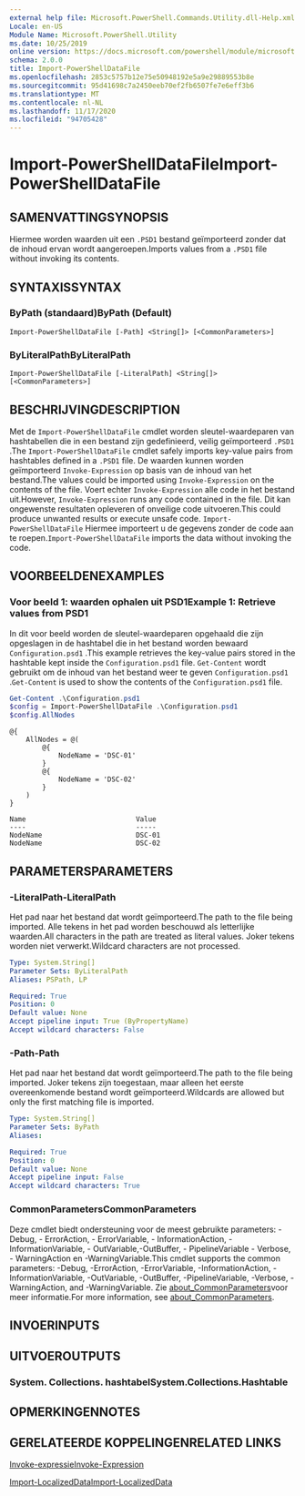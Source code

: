 ```yaml
---
external help file: Microsoft.PowerShell.Commands.Utility.dll-Help.xml
Locale: en-US
Module Name: Microsoft.PowerShell.Utility
ms.date: 10/25/2019
online version: https://docs.microsoft.com/powershell/module/microsoft.powershell.utility/import-powershelldatafile?view=powershell-7.2&WT.mc_id=ps-gethelp
schema: 2.0.0
title: Import-PowerShellDataFile
ms.openlocfilehash: 2853c5757b12e75e50948192e5a9e29889553b8e
ms.sourcegitcommit: 95d41698c7a2450eeb70ef2fb6507fe7e6eff3b6
ms.translationtype: MT
ms.contentlocale: nl-NL
ms.lasthandoff: 11/17/2020
ms.locfileid: "94705428"
---
```

# <span data-ttu-id="0797b-102">Import-PowerShellDataFile</span><span class="sxs-lookup"><span data-stu-id="0797b-102">Import-PowerShellDataFile</span></span>

## <span data-ttu-id="0797b-103">SAMENVATTING</span><span class="sxs-lookup"><span data-stu-id="0797b-103">SYNOPSIS</span></span>
<span data-ttu-id="0797b-104">Hiermee worden waarden uit een `.PSD1` bestand geïmporteerd zonder dat de inhoud ervan wordt aangeroepen.</span><span class="sxs-lookup"><span data-stu-id="0797b-104">Imports values from a `.PSD1` file without invoking its contents.</span></span>

## <span data-ttu-id="0797b-105">SYNTAXIS</span><span class="sxs-lookup"><span data-stu-id="0797b-105">SYNTAX</span></span>

### <span data-ttu-id="0797b-106">ByPath (standaard)</span><span class="sxs-lookup"><span data-stu-id="0797b-106">ByPath (Default)</span></span>

```
Import-PowerShellDataFile [-Path] <String[]> [<CommonParameters>]
```

### <span data-ttu-id="0797b-107">ByLiteralPath</span><span class="sxs-lookup"><span data-stu-id="0797b-107">ByLiteralPath</span></span>

```
Import-PowerShellDataFile [-LiteralPath] <String[]> [<CommonParameters>]
```

## <span data-ttu-id="0797b-108">BESCHRIJVING</span><span class="sxs-lookup"><span data-stu-id="0797b-108">DESCRIPTION</span></span>

<span data-ttu-id="0797b-109">Met de `Import-PowerShellDataFile` cmdlet worden sleutel-waardeparen van hashtabellen die in een bestand zijn gedefinieerd, veilig geïmporteerd `.PSD1` .</span><span class="sxs-lookup"><span data-stu-id="0797b-109">The `Import-PowerShellDataFile` cmdlet safely imports key-value pairs from hashtables defined in a `.PSD1` file.</span></span> <span data-ttu-id="0797b-110">De waarden kunnen worden geïmporteerd `Invoke-Expression` op basis van de inhoud van het bestand.</span><span class="sxs-lookup"><span data-stu-id="0797b-110">The values could be imported using `Invoke-Expression` on the contents of the file.</span></span>
<span data-ttu-id="0797b-111">Voert echter `Invoke-Expression` alle code in het bestand uit.</span><span class="sxs-lookup"><span data-stu-id="0797b-111">However, `Invoke-Expression` runs any code contained in the file.</span></span> <span data-ttu-id="0797b-112">Dit kan ongewenste resultaten opleveren of onveilige code uitvoeren.</span><span class="sxs-lookup"><span data-stu-id="0797b-112">This could produce unwanted results or execute unsafe code.</span></span> <span data-ttu-id="0797b-113">`Import-PowerShellDataFile` Hiermee importeert u de gegevens zonder de code aan te roepen.</span><span class="sxs-lookup"><span data-stu-id="0797b-113">`Import-PowerShellDataFile` imports the data without invoking the code.</span></span>

## <span data-ttu-id="0797b-114">VOORBEELDEN</span><span class="sxs-lookup"><span data-stu-id="0797b-114">EXAMPLES</span></span>

### <span data-ttu-id="0797b-115">Voor beeld 1: waarden ophalen uit PSD1</span><span class="sxs-lookup"><span data-stu-id="0797b-115">Example 1: Retrieve values from PSD1</span></span>

<span data-ttu-id="0797b-116">In dit voor beeld worden de sleutel-waardeparen opgehaald die zijn opgeslagen in de hashtabel die in het bestand worden bewaard `Configuration.psd1` .</span><span class="sxs-lookup"><span data-stu-id="0797b-116">This example retrieves the key-value pairs stored in the hashtable kept inside the `Configuration.psd1` file.</span></span> <span data-ttu-id="0797b-117">`Get-Content` wordt gebruikt om de inhoud van het bestand weer te geven `Configuration.psd1` .</span><span class="sxs-lookup"><span data-stu-id="0797b-117">`Get-Content` is used to show the contents of the `Configuration.psd1` file.</span></span>

```powershell
Get-Content .\Configuration.psd1
$config = Import-PowerShellDataFile .\Configuration.psd1
$config.AllNodes
```

```Output
@{
    AllNodes = @(
        @{
            NodeName = 'DSC-01'
        }
        @{
            NodeName = 'DSC-02'
        }
    )
}

Name                           Value
----                           -----
NodeName                       DSC-01
NodeName                       DSC-02
```

## <span data-ttu-id="0797b-118">PARAMETERS</span><span class="sxs-lookup"><span data-stu-id="0797b-118">PARAMETERS</span></span>

### <span data-ttu-id="0797b-119">-LiteralPath</span><span class="sxs-lookup"><span data-stu-id="0797b-119">-LiteralPath</span></span>

<span data-ttu-id="0797b-120">Het pad naar het bestand dat wordt geïmporteerd.</span><span class="sxs-lookup"><span data-stu-id="0797b-120">The path to the file being imported.</span></span> <span data-ttu-id="0797b-121">Alle tekens in het pad worden beschouwd als letterlijke waarden.</span><span class="sxs-lookup"><span data-stu-id="0797b-121">All characters in the path are treated as literal values.</span></span>
<span data-ttu-id="0797b-122">Joker tekens worden niet verwerkt.</span><span class="sxs-lookup"><span data-stu-id="0797b-122">Wildcard characters are not processed.</span></span>

```yaml
Type: System.String[]
Parameter Sets: ByLiteralPath
Aliases: PSPath, LP

Required: True
Position: 0
Default value: None
Accept pipeline input: True (ByPropertyName)
Accept wildcard characters: False
```

### <span data-ttu-id="0797b-123">-Path</span><span class="sxs-lookup"><span data-stu-id="0797b-123">-Path</span></span>

<span data-ttu-id="0797b-124">Het pad naar het bestand dat wordt geïmporteerd.</span><span class="sxs-lookup"><span data-stu-id="0797b-124">The path to the file being imported.</span></span> <span data-ttu-id="0797b-125">Joker tekens zijn toegestaan, maar alleen het eerste overeenkomende bestand wordt geïmporteerd.</span><span class="sxs-lookup"><span data-stu-id="0797b-125">Wildcards are allowed but only the first matching file is imported.</span></span>

```yaml
Type: System.String[]
Parameter Sets: ByPath
Aliases:

Required: True
Position: 0
Default value: None
Accept pipeline input: False
Accept wildcard characters: True
```

### <span data-ttu-id="0797b-126">CommonParameters</span><span class="sxs-lookup"><span data-stu-id="0797b-126">CommonParameters</span></span>

<span data-ttu-id="0797b-127">Deze cmdlet biedt ondersteuning voor de meest gebruikte parameters: -Debug, - ErrorAction, - ErrorVariable, - InformationAction, -InformationVariable, - OutVariable,-OutBuffer, - PipelineVariable - Verbose, - WarningAction en -WarningVariable.</span><span class="sxs-lookup"><span data-stu-id="0797b-127">This cmdlet supports the common parameters: -Debug, -ErrorAction, -ErrorVariable, -InformationAction, -InformationVariable, -OutVariable, -OutBuffer, -PipelineVariable, -Verbose, -WarningAction, and -WarningVariable.</span></span> <span data-ttu-id="0797b-128">Zie [about_CommonParameters](../Microsoft.PowerShell.Core/About/about_CommonParameters.md)voor meer informatie.</span><span class="sxs-lookup"><span data-stu-id="0797b-128">For more information, see [about_CommonParameters](../Microsoft.PowerShell.Core/About/about_CommonParameters.md).</span></span>

## <span data-ttu-id="0797b-129">INVOER</span><span class="sxs-lookup"><span data-stu-id="0797b-129">INPUTS</span></span>

## <span data-ttu-id="0797b-130">UITVOER</span><span class="sxs-lookup"><span data-stu-id="0797b-130">OUTPUTS</span></span>

### <span data-ttu-id="0797b-131">System. Collections. hashtabel</span><span class="sxs-lookup"><span data-stu-id="0797b-131">System.Collections.Hashtable</span></span>

## <span data-ttu-id="0797b-132">OPMERKINGEN</span><span class="sxs-lookup"><span data-stu-id="0797b-132">NOTES</span></span>

## <span data-ttu-id="0797b-133">GERELATEERDE KOPPELINGEN</span><span class="sxs-lookup"><span data-stu-id="0797b-133">RELATED LINKS</span></span>

[<span data-ttu-id="0797b-134">Invoke-expressie</span><span class="sxs-lookup"><span data-stu-id="0797b-134">Invoke-Expression</span></span>](Invoke-Expression.md)

[<span data-ttu-id="0797b-135">Import-LocalizedData</span><span class="sxs-lookup"><span data-stu-id="0797b-135">Import-LocalizedData</span></span>](Import-LocalizedData.md)

